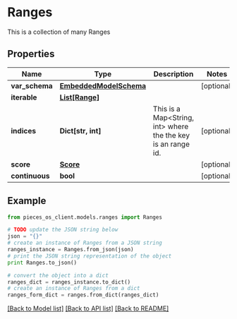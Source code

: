 # Ranges

This is a collection of many Ranges

## Properties
Name | Type | Description | Notes
------------ | ------------- | ------------- | -------------
**var_schema** | [**EmbeddedModelSchema**](EmbeddedModelSchema.md) |  | [optional] 
**iterable** | [**List[Range]**](Range.md) |  | 
**indices** | **Dict[str, int]** | This is a Map&lt;String, int&gt; where the the key is an range id. | [optional] 
**score** | [**Score**](Score.md) |  | [optional] 
**continuous** | **bool** |  | [optional] 

## Example

```python
from pieces_os_client.models.ranges import Ranges

# TODO update the JSON string below
json = "{}"
# create an instance of Ranges from a JSON string
ranges_instance = Ranges.from_json(json)
# print the JSON string representation of the object
print Ranges.to_json()

# convert the object into a dict
ranges_dict = ranges_instance.to_dict()
# create an instance of Ranges from a dict
ranges_form_dict = ranges.from_dict(ranges_dict)
```
[[Back to Model list]](../README.md#documentation-for-models) [[Back to API list]](../README.md#documentation-for-api-endpoints) [[Back to README]](../README.md)


